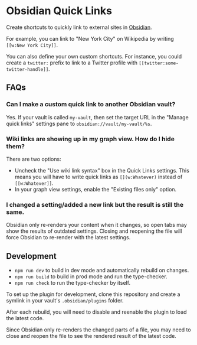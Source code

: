 # Obsidian Quick Links
Create shortcuts to quickly link to external sites in [Obsidian](https://obsidian.md).

For example, you can link to "New York City" on Wikipedia by writing `[[w:New York City]]`.

You can also define your own custom shortcuts. For instance, you could create a `twitter:` prefix to link to a Twitter profile with `[[twitter:some-twitter-handle]]`.

## FAQs
### Can I make a custom quick link to another Obsidian vault?
Yes. If your vault is called `my-vault`, then set the target URL in the "Manage quick links" settings pane to `obsidian://vault/my-vault/%s`.

### Wiki links are showing up in my graph view. How do I hide them?
There are two options:

- Uncheck the "Use wiki link syntax" box in the Quick Links settings. This means you will have to write quick links as `[](w:Whatever)` instead of `[[w:Whatever]]`.
- In your graph view settings, enable the "Existing files only" option.

### I changed a setting/added a new link but the result is still the same.
Obsidian only re-renders your content when it changes, so open tabs may show the results of outdated settings. Closing and reopening the file will force Obsidian to re-render with the latest settings.

## Development
- `npm run dev` to build in dev mode and automatically rebuild on changes.
- `npm run build` to build in prod mode and run the type-checker.
- `npm run check` to run the type-checker by itself.

To set up the plugin for development, clone this repository and create a symlink in your vault's `.obsidian/plugins` folder.

After each rebuild, you will need to disable and reenable the plugin to load the latest code.

Since Obsidian only re-renders the changed parts of a file, you may need to close and reopen the file to see the rendered result of the latest code.
